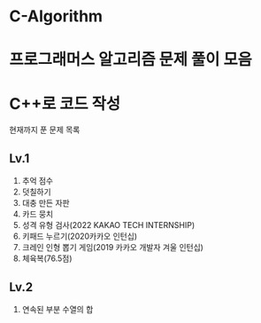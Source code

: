 # C-Algorithm

프로그래머스 알고리즘 문제 풀이 모음
===========================
# C++로 코드 작성

현재까지 푼 문제 목록
## Lv.1
1. 추억 점수
2. 덧칠하기
3. 대충 만든 자판
4. 카드 뭉치
5. 성격 유형 검사(2022 KAKAO TECH INTERNSHIP)
6. 키패드 누르기(2020카카오 인턴십)
7. 크레인 인형 뽑기 게임(2019 카카오 개발자 겨울 인턴십)
8. 체육복(76.5점)

## Lv.2
1. 연속된 부분 수열의 합
